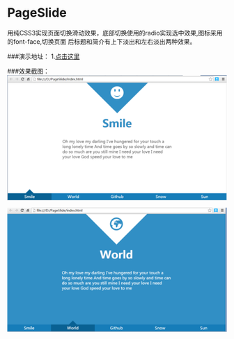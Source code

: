# PageSlide
用纯CSS3实现页面切换滑动效果，底部切换使用的radio实现选中效果,图标采用的font-face,切换页面
后标题和简介有上下淡出和左右淡出两种效果。

###演示地址：
1.[点击这里](http://huahua2.github.io/PageSlide)<br />

###效果截图：
![image](https://github.com/huahua2/PageSlide/blob/d36ab38a2f393ad149415217797bdbbaca420bc2/img/1.png) 

![image](https://github.com/huahua2/PageSlide/blob/d36ab38a2f393ad149415217797bdbbaca420bc2/img/2.png)
